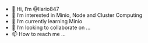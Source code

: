- 👋 Hi, I’m @Ilario847
- 👀 I’m interested in Minio, Node and Cluster Computing
- 🌱 I’m currently learning Minio
- 💞️ I’m looking to collaborate on ...
- 📫 How to reach me ...

<!---
Ilario847/Ilario847 is a ✨ special ✨ repository because its `README.md` (this file) appears on your GitHub profile.
You can click the Preview link to take a look at your changes.
--->
